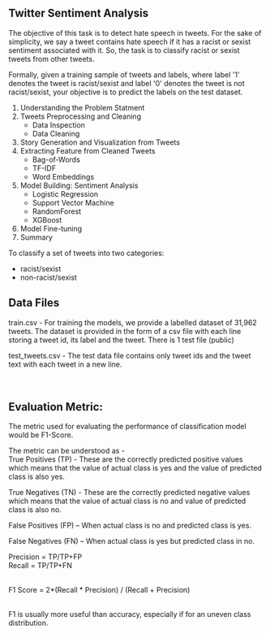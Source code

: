 ## Twitter Sentiment Analysis
The objective of this task is to detect hate speech in tweets. For the sake of simplicity, we say a tweet contains hate speech if it has a racist or sexist sentiment associated with it. So, the task is to classify racist or sexist tweets from other tweets.

Formally, given a training sample of tweets and labels, where label '1' denotes the tweet is racist/sexist and label '0' denotes the tweet is not racist/sexist, your objective is to predict the labels on the test dataset.
 
 
1. Understanding the Problem Statment
2. Tweets Preprocessing and Cleaning
   * Data Inspection
   * Data Cleaning
3. Story Generation and Visualization from Tweets
4. Extracting Feature from Cleaned Tweets
   * Bag-of-Words
   * TF-IDF
   * Word Embeddings
5. Model Building: Sentiment Analysis
   * Logistic Regression
   * Support Vector Machine
   * RandomForest
   * XGBoost
6. Model Fine-tuning
7. Summary

To classify a set of tweets into two categories:
   * racist/sexist
   * non-racist/sexist
  
## Data Files
 

train.csv - For training the models, we provide a labelled dataset of 31,962 tweets. The dataset is provided in the form of a csv file with each line storing a tweet id, its label and the tweet.
There is 1 test file (public)

test_tweets.csv - The test data file contains only tweet ids and the tweet text with each tweet in a new line.<br/><br/><br/>


## Evaluation Metric:

The metric used for evaluating the performance of classification model would be F1-Score.<br/>

The metric can be understood as -
<br/>
True Positives (TP) - These are the correctly predicted positive values which means that the value of actual class is yes and the value of predicted class is also yes.<br/>

True Negatives (TN) - These are the correctly predicted negative values which means that the value of actual class is no and value of predicted class is also no.<br/>

False Positives (FP) – When actual class is no and predicted class is yes.<br/>

False Negatives (FN) – When actual class is yes but predicted class in no.<br/>

Precision = TP/TP+FP
<br/>
Recall = TP/TP+FN
<br/><br/>
 

F1 Score = 2*(Recall * Precision) / (Recall + Precision)
<br/><br/>
 

F1 is usually more useful than accuracy, especially if for an uneven class distribution.
